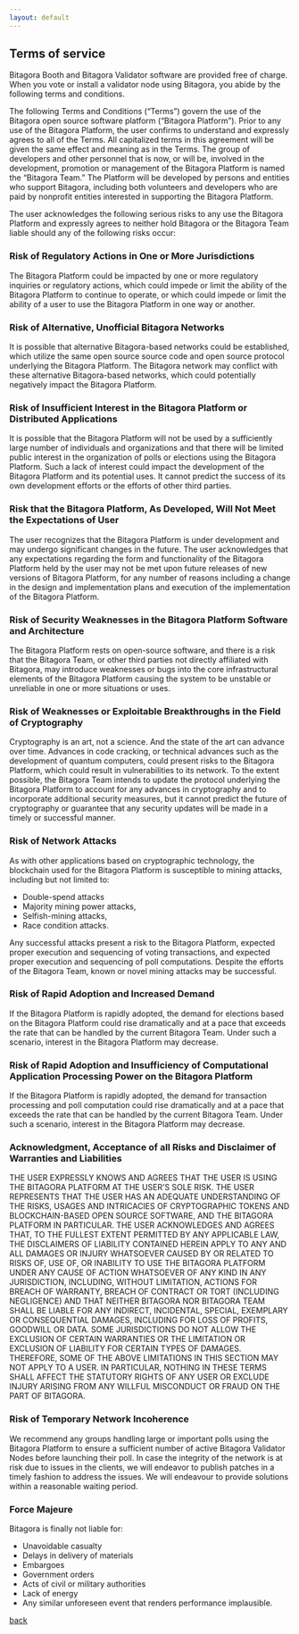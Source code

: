 ```yaml
---
layout: default
---
```


## Terms of service

Bitagora Booth and Bitagora Validator software are provided free of charge.
When you vote or install a validator node using Bitagora, you abide by the following terms and conditions.

The following Terms and Conditions (“Terms”) govern the use of the Bitagora open source software platform (“Bitagora Platform”). Prior to any use of the Bitagora Platform, the user confirms to understand and expressly agrees to all of the Terms. All capitalized terms in this agreement will be given the same effect and meaning as in the Terms. The group of developers and other personnel that is now, or will be, involved in the development, promotion or management of the Bitagora Platform is named the “Bitagora Team.” The Platform will be developed by persons and entities who support Bitagora, including both volunteers and developers who are paid by nonprofit entities interested in supporting the Bitagora Platform.

The user acknowledges the following serious risks to any use the Bitagora Platform and expressly agrees to neither hold Bitagora or the Bitagora Team liable should any of the following risks occur:

### Risk of Regulatory Actions in One or More Jurisdictions
The Bitagora Platform could be impacted by one or more regulatory inquiries or regulatory actions, which could impede or limit the ability of the Bitagora Platform to continue to operate, or which could impede or limit the ability of a user to use the Bitagora Platform in one way or another.

### Risk of Alternative, Unofficial Bitagora Networks
It is possible that alternative Bitagora-based networks could be established, which utilize the same open source source code and open source protocol underlying the Bitagora Platform. The Bitagora network may conflict with these alternative Bitagora-based networks, which could potentially negatively impact the Bitagora Platform.

### Risk of Insufficient Interest in the Bitagora Platform or Distributed Applications
It is possible that the Bitagora Platform will not be used by a sufficiently large number of individuals and organizations and that there will be limited public interest in the organization of polls or elections using the Bitagora Platform. Such a lack of interest could impact the development of the Bitagora Platform and its potential uses.  It cannot predict the success of its own development efforts or the efforts of other third parties.

### Risk that the Bitagora Platform, As Developed, Will Not Meet the Expectations of User
The user recognizes that the Bitagora Platform is under development and may undergo significant changes in the future. The user acknowledges that any expectations regarding the form and functionality of the Bitagora Platform held by the user may not be met upon future releases of new versions of Bitagora Platform, for any number of reasons including a change in the design and implementation plans and execution of the implementation of the Bitagora Platform.

### Risk of Security Weaknesses in the Bitagora Platform Software and Architecture
The Bitagora Platform rests on open-source software, and there is a risk that the Bitagora Team, or other third parties not directly affiliated with Bitagora, may introduce weaknesses or bugs into the core infrastructural elements of the Bitagora Platform causing the system to be unstable or unreliable in one or more situations or uses.

### Risk of Weaknesses or Exploitable Breakthroughs in the Field of Cryptography
Cryptography is an art, not a science. And the state of the art can advance over time. Advances in code cracking, or technical advances such as the development of quantum computers, could present risks to the Bitagora Platform, which could result in vulnerabilities to its network. To the extent possible, the Bitagora Team intends to update the protocol underlying the Bitagora Platform to account for any advances in cryptography and to incorporate additional security measures, but it cannot predict the future of cryptography or guarantee that any security updates will be made in a timely or successful manner.

### Risk of Network Attacks
As with other applications based on cryptographic technology, the blockchain used for the Bitagora Platform is susceptible to mining attacks, including but not limited to:

- Double-spend attacks
- Majority mining power attacks,
- Selfish-mining attacks,
- Race condition attacks.

Any successful attacks present a risk to the Bitagora Platform, expected proper execution and sequencing of voting transactions, and expected proper execution and sequencing of poll computations. Despite the efforts of the Bitagora Team, known or novel mining attacks may be successful.

### Risk of Rapid Adoption and Increased Demand
If the Bitagora Platform is rapidly adopted, the demand for elections based on the Bitagora Platform could rise dramatically and at a pace that exceeds the rate that can be handled by the current Bitagora Team. Under such a scenario, interest in the Bitagora Platform may decrease.

### Risk of Rapid Adoption and Insufficiency of Computational Application Processing Power on the Bitagora Platform
If the Bitagora Platform is rapidly adopted, the demand for transaction processing and poll computation could rise dramatically and at a pace that exceeds the rate that can be handled by the current Bitagora Team. Under such a scenario, interest in the Bitagora Platform may decrease.

### Acknowledgment, Acceptance of all Risks and Disclaimer of Warranties and Liabilities
THE USER EXPRESSLY KNOWS AND AGREES THAT THE USER IS USING THE BITAGORA PLATFORM AT THE USER’S SOLE RISK. THE USER REPRESENTS THAT THE USER HAS AN ADEQUATE UNDERSTANDING OF THE RISKS, USAGES AND INTRICACIES OF CRYPTOGRAPHIC TOKENS AND BLOCKCHAIN-BASED OPEN SOURCE SOFTWARE, AND THE BITAGORA PLATFORM IN PARTICULAR.  THE USER ACKNOWLEDGES AND AGREES THAT, TO THE FULLEST EXTENT PERMITTED BY ANY APPLICABLE LAW, THE DISCLAIMERS OF LIABILITY CONTAINED HEREIN APPLY TO ANY AND ALL DAMAGES OR INJURY WHATSOEVER CAUSED BY OR RELATED TO RISKS OF, USE OF, OR INABILITY TO USE THE BITAGORA PLATFORM UNDER ANY CAUSE OF ACTION WHATSOEVER OF ANY KIND IN ANY JURISDICTION, INCLUDING, WITHOUT LIMITATION, ACTIONS FOR BREACH OF WARRANTY, BREACH OF CONTRACT OR TORT (INCLUDING NEGLIGENCE) AND THAT NEITHER BITAGORA NOR BITAGORA TEAM SHALL BE LIABLE FOR ANY INDIRECT, INCIDENTAL, SPECIAL, EXEMPLARY OR CONSEQUENTIAL DAMAGES, INCLUDING FOR LOSS OF PROFITS, GOODWILL OR DATA. SOME JURISDICTIONS DO NOT ALLOW THE EXCLUSION OF CERTAIN WARRANTIES OR THE LIMITATION OR EXCLUSION OF LIABILITY FOR CERTAIN TYPES OF DAMAGES. THEREFORE, SOME OF THE ABOVE LIMITATIONS IN THIS SECTION MAY NOT APPLY TO A USER. IN PARTICULAR, NOTHING IN THESE TERMS SHALL AFFECT THE STATUTORY RIGHTS OF ANY USER OR EXCLUDE INJURY ARISING FROM ANY WILLFUL MISCONDUCT OR FRAUD ON THE PART OF BITAGORA.

### Risk of Temporary Network Incoherence
We recommend any groups handling large or important polls using the Bitagora Platform to ensure a sufficient number of active Bitagora Validator Nodes before launching their poll. In case the integrity of the network is at risk due to issues in the clients, we will endeavor to publish patches in a timely fashion to address the issues. We will endeavour to provide solutions within a reasonable waiting period.

### Force Majeure
Bitagora is finally not liable for:

- Unavoidable casualty
- Delays in delivery of materials
- Embargoes
- Government orders
- Acts of civil or military authorities
- Lack of energy
- Any similar unforeseen event that renders performance implausible.

[back](./)
